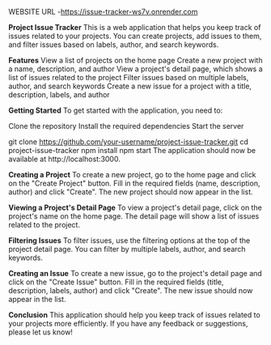 WEBSITE URL -https://issue-tracker-ws7v.onrender.com

**Project Issue Tracker**
This is a web application that helps you keep track of issues related to your projects. You can create projects, add issues to them, and filter issues based on labels, author, and search keywords.

**Features**
View a list of projects on the home page
Create a new project with a name, description, and author
View a project's detail page, which shows a list of issues related to the project
Filter issues based on multiple labels, author, and search keywords
Create a new issue for a project with a title, description, labels, and author

**Getting Started**
To get started with the application, you need to:

Clone the repository
Install the required dependencies
Start the server

git clone https://github.com/your-username/project-issue-tracker.git
cd project-issue-tracker
npm install
npm start
The application should now be available at http://localhost:3000.

**Creating a Project**
To create a new project, go to the home page and click on the "Create Project" button. Fill in the required fields (name, description, author) and click "Create". The new project should now appear in the list.

**Viewing a Project's Detail Page**
To view a project's detail page, click on the project's name on the home page. The detail page will show a list of issues related to the project.

**Filtering Issues**
To filter issues, use the filtering options at the top of the project detail page. You can filter by multiple labels, author, and search keywords.

**Creating an Issue**
To create a new issue, go to the project's detail page and click on the "Create Issue" button. Fill in the required fields (title, description, labels, author) and click "Create". The new issue should now appear in the list.

**Conclusion**
This application should help you keep track of issues related to your projects more efficiently. If you have any feedback or suggestions, please let us know!
